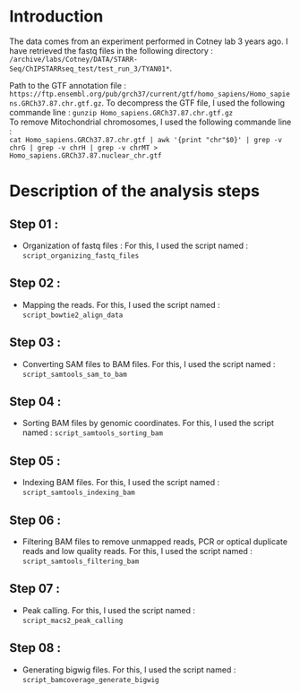 # Introduction

The data comes from an experiment performed in Cotney lab 3 years ago. I have retrieved the fastq files in the following directory : `/archive/labs/Cotney/DATA/STARR-Seq/ChIPSTARRseq_test/test_run_3/TYAN01*`.

Path to the GTF annotation file : `https://ftp.ensembl.org/pub/grch37/current/gtf/homo_sapiens/Homo_sapiens.GRCh37.87.chr.gtf.gz`.
To decompress the GTF file, I used the following commande line : `gunzip Homo_sapiens.GRCh37.87.chr.gtf.gz`  
To remove Mitochondrial chromosomes, I used the following commande line :  
`cat Homo_sapiens.GRCh37.87.chr.gtf | awk '{print "chr"$0}' | grep -v chrG | grep -v chrH | grep -v chrMT > Homo_sapiens.GRCh37.87.nuclear_chr.gtf`

# Description of the analysis steps

## Step 01 :
* Organization of fastq files : For this, I used the script named : `script_organizing_fastq_files`

## Step 02 :
* Mapping the reads. For this, I used the script named : `script_bowtie2_align_data`

## Step 03 :
* Converting SAM files to BAM files. For this, I used the script named : `script_samtools_sam_to_bam`

## Step 04 :
* Sorting BAM files by genomic coordinates. For this, I used the script named : `script_samtools_sorting_bam`

## Step 05 :
* Indexing BAM files. For this, I used the script named : `script_samtools_indexing_bam`

## Step 06 :
* Filtering BAM files to remove unmapped reads, PCR or optical duplicate reads and low quality reads. For this, I used the script named : `script_samtools_filtering_bam`

## Step 07 :
* Peak calling. For this, I used the script named : `script_macs2_peak_calling`

## Step 08 :
* Generating bigwig files. For this, I used the script named : `script_bamcoverage_generate_bigwig`
